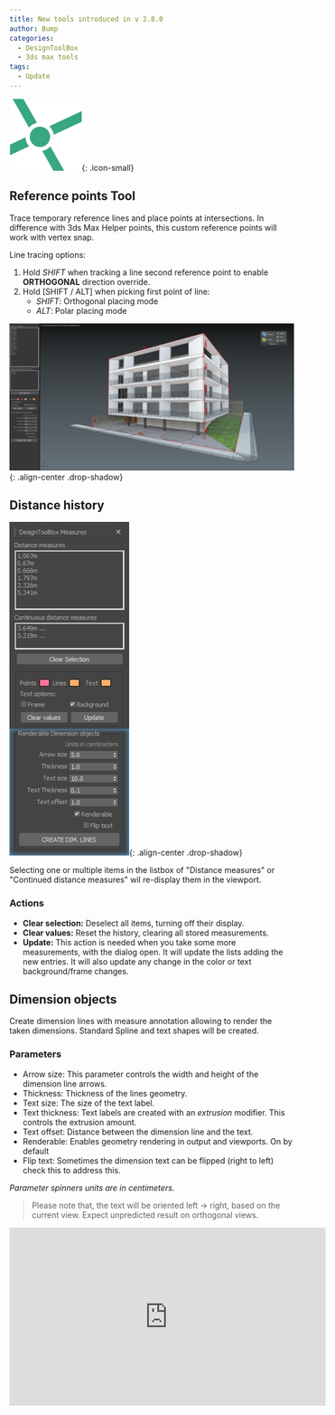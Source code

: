 ```yaml
---
title: New tools introduced in v 2.8.0
author: Bump
categories:
  - DesignToolBox
  - 3ds max tools
tags:
  - Update
---
```


![rg?intpoints](/assets/images/icons/infer_128.png){: .icon-small}

## Reference points Tool

Trace temporary reference lines and place points at intersections. In difference with 3ds Max Helper points, this custom reference points will work with vertex snap.

Line tracing options:

1. Hold *SHIFT* when tracking a line second reference point to enable **ORTHOGONAL** direction override.
2. Hold [SHIFT / ALT] when picking first point of line:
   - *SHIFT*: Orthogonal placing mode
   - *ALT*: Polar placing mode

![dimobj?prev](\assets\images\dimobj_preview.png){: .align-center .drop-shadow}

## Distance history

![distanceDlg](/assets/images/ui/dstDlg.png){: .align-center .drop-shadow}

Selecting one or multiple items in the listbox of "Distance measures" or "Continued distance measures" wil re-display them in the viewport.

### Actions

- **Clear selection:** Deselect all items, turning off their display.
- **Clear values:** Reset the history, clearing all stored measurements.
- **Update:** This action is needed when you take some more measurements, with the dialog open. It will update the lists adding the new entries. It will also update any change in the color or text background/frame changes.

## Dimension objects

Create dimension lines with measure annotation allowing to render the taken dimensions. Standard Spline and text shapes will be created.

### Parameters

- Arrow size: This parameter controls the width and height of the dimension line arrows.
- Thickness: Thickness of the lines geometry.
- Text size: The size of the text label.
- Text thickness: Text labels are created with an *extrusion* modifier. This controls the extrusion amount.
- Text offset: Distance between the dimension line and the text.
- Renderable: Enables geometry rendering in output and viewports. On by default
- Flip text: Sometimes the dimension text can be flipped (right to left) check this to address this.

*Parameter spinners units are in centimeters.*

>Please note that, the text will be oriented left -> right, based on the current view. Expect unpredicted result on orthogonal views.

<div class="responsive-video-container"><iframe width="560" height="315" src="https://www.youtube.com/embed/U311FeOQrCU" frameborder="0" allowfullscreen></iframe></div>
